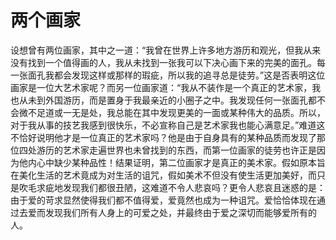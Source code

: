 # 两个画家

设想曾有两位画家，其中之一道：“我曾在世界上许多地方游历和观光，但我从来没有找到一个值得画的人，我从未找到一张我可以下决心画下来的完美的面孔。每一张面孔我都会发现这样或那样的瑕疵，所以我的追寻总是徒劳。”这是否表明这位画家是一位大艺术家呢？而另一位画家道：“我从不装作是一个真正的艺术家，我也从未到外国游历，而是置身于我最亲近的小圈子之中。我发现任何一张面孔都不会微不足道或一无是处，我总能在其中发现更美的一面或某种伟大的品质。所以，对于我从事的技艺我感到很快乐，不必宣称自己是艺术家我也能心满意足。”难道这不恰好说明他才是一位真正的艺术家吗？他是由于自身具有的某种品质而发现了那位四处游历的艺术家走遍世界也未曾找到的东西，而第一位画家的徒劳也许正是因为他内心中缺少某种品性！结果证明，第二位画家才是真正的美术家。假如原本旨在美化生活的艺术竟成为对生活的诅咒，假如美术不但没有使生活更加美好，而只是吹毛求疵地发现我们都很丑陋，这难道不令人悲哀吗？更令人悲哀且迷惑的是：由于爱的苛求显然使得我们都不值得爱，爱竟然也成为一种诅咒。爱恰恰体现在通过去爱而发现我们所有人身上的可爱之处，并最终由于爱之深切而能够爱所有的人。
  